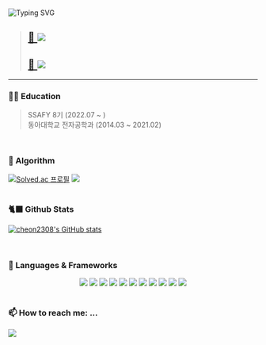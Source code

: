 
<!-- ## 👂 Chat with me!
![chat_svg](https://github.com/beetrootfarmer/beetrootfarmer/blob/main/chat.svg) -->
<div align=left>
<!-- 자기소개 시작 -->
<div>
<br>
 
![Typing SVG](https://readme-typing-svg.herokuapp.com?font=Indie+Flower&color=000000&size=30&center=true&lines=Hello+World+!&nbsp;+I'm+Hyeon+Tae+˙ᵕ˙+&nbsp;)
</div>
<!-- 
 [![Typing SVG](https://readme-typing-svg.herokuapp.com?font=Indie+Flower&color=000000&size=30&center=true&lines=%EB%B0%98%EA%B0%91%EC%8A%B5%EB%8B%88%EB%8B%A4!+%EA%B9%80%ED%98%9C%EC%A7%80%EC%9E%85%EB%8B%88%EB%8B%A4!;Hello+World!+I'm+Hyeon+Tae+%CB%99%E1%B5%95%CB%99)](https://git.io/typing-svg) -->
<!-- 자기소개 끝 -->


> <a href="https://cheon2308.tistory.com" > <h2>🌳 <img src="https://img.shields.io/badge/Portfolio-green?style=for-the-badge&logo=notion&logoColor=white"/> </h2>  </a> 
>
> <a href="https://cheon2308.tistory.com" > <h2>📓 <img src="https://img.shields.io/badge/Study Note-181717?style=for-the-badge&logo=notion&logoColor=white"/> </h2>  </a>
 
<hr>

### 🧑‍🎓 Education
 > SSAFY 8기 (2022.07 ~ ) <br>
 > 동아대학교 전자공학과 (2014.03 ~ 2021.02) <br>


<br>

### 💫 Algorithm
[![Solved.ac 프로필](http://mazassumnida.wtf/api/v2/generate_badge?boj=cjsgusxo95)](https://solved.ac/cjsgusxo95)
 <img src="http://mazandi.herokuapp.com/api?handle=cjsgusxo95&theme=warm"/>
<br>
<br>


### 🐈‍⬛ Github Stats
<div align=left>
 
[![cheon2308's GitHub stats](https://github-readme-stats.vercel.app/api?username=cheon2308)](https://github.com/cheon2308/github-readme-stats)
 </div>

<br>

### 🔭 Languages & Frameworks
<div align="center">
<img src="https://img.shields.io/badge/Python-0769AD?style=for-the-badge&logo=Python&logoColor=white">
<img src="https://img.shields.io/badge/javascript-FFB266?style=for-the-badge&logo=javascript&logoColor=white"/></a> 
<img src="https://img.shields.io/badge/jquery-0769AD?style=for-the-badge&logo=jquery&logoColor=white">
<img src="https://img.shields.io/badge/github-181717?style=for-the-badge&logo=github&logoColor=white">
<img src="https://img.shields.io/badge/aws-232F3E?style=for-the-badge&logo=aws&logoColor=white">
<img src="https://img.shields.io/badge/Ajax-red?style=for-the-badge&logo=Ajax&logoColor=white">
<img src="https://img.shields.io/badge/Jquery-pink?style=for-the-badge&logo=Jquery&logoColor=white">
<img src="https://img.shields.io/badge/JWT-green?style=for-the-badge&logo=JWT&logoColor=white">
<img src="https://img.shields.io/badge/css-FFFF66?style=for-the-badge&logo=css&logoColor=white"/></a>
<img src="https://img.shields.io/badge/html-E34F26?style=for-the-badge&logo=html5&logoColor=white">
<img src="https://img.shields.io/badge/bootstrap-7952B3?style=for-the-badge&logo=bootstrap&logoColor=white">

</div>

<br>


### 📫 How to reach me: ...
<a href="cjsgusxo95@gmail.com" > <img src="https://img.shields.io/badge/gmail-pink?style=for-the-badge&logo=gmail&logoColor=white"/>  </a> 

<br>

</div>
